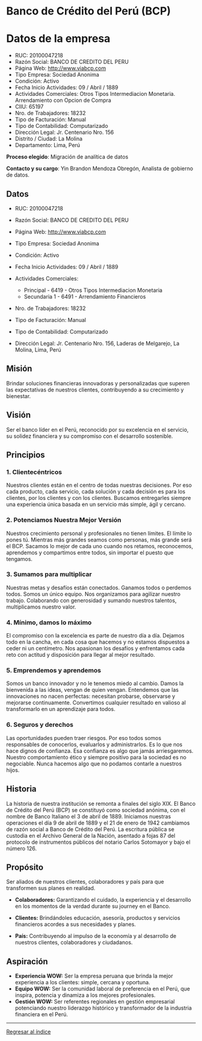 # Banco de Crédito del Perú (BCP)

# Datos de la empresa
* RUC: 20100047218
* Razón Social: BANCO DE CREDITO DEL PERU
* Página Web: http://www.viabcp.com
* Tipo Empresa: Sociedad Anonima
* Condición: Activo
* Fecha Inicio Actividades: 09 / Abril / 1889
* Actividades Comerciales:
Otros Tipos Intermediacion Monetaria.
Arrendamiento con Opcion de Compra
* CIIU: 65197
* Nro. de Trabajadores: 18232
* Tipo de Facturación: Manual
* Tipo de Contabilidad: Computarizado
* Dirección Legal: Jr. Centenario Nro. 156
* Distrito / Ciudad: La Molina
* Departamento: Lima, Perú


**Proceso elegido**: Migración de analítica de datos

**Contacto y su cargo**: Yin Brandon Mendoza Obregón, Analista de gobierno de datos.

## Datos

* RUC: 20100047218

* Razón Social: BANCO DE CREDITO DEL PERU

* Página Web: http://www.viabcp.com

* Tipo Empresa: Sociedad Anonima

* Condición: Activo

* Fecha Inicio Actividades: 09 / Abril / 1889

* Actividades Comerciales:
    * Principal - 6419 - Otros Tipos Intermediacion Monetaria
    * Secundaria 1 - 6491 - Arrendamiento Financieros
* Nro. de Trabajadores: 18232

* Tipo de Facturación: Manual

* Tipo de Contabilidad: Computarizado

* Dirección Legal: Jr. Centenario Nro. 156, Laderas de Melgarejo, La Molina, Lima, Perú

## Misión 

Brindar soluciones financieras innovadoras y personalizadas que superen las expectativas de nuestros clientes, contribuyendo a su crecimiento y bienestar.

## Visión 

Ser el banco líder en el Perú, reconocido por su excelencia en el servicio, su solidez financiera y su compromiso con el desarrollo sostenible.

## Principios

### 1. Clientecéntricos
Nuestros clientes están en el centro de todas nuestras decisiones. Por eso cada producto, cada servicio, cada solución y cada decisión es para los clientes, por los clientes y con los clientes. Buscamos entregarles siempre una experiencia única basada en un servicio más simple, ágil y cercano.
### 2. Potenciamos Nuestra Mejor Versión
Nuestros crecimiento personal y profesionales no tienen límites. El límite lo pones tú. Mientras más grandes seamos como personas, más grande será el BCP. Sacamos lo mejor de cada uno cuando nos retamos, reconocemos, aprendemos y compartimos entre todos, sin importar el puesto que tengamos.
### 3. Sumamos para multiplicar
Nuestras metas y desafíos están conectados. Ganamos todos o perdemos todos. Somos un único equipo. Nos organizamos para agilizar nuestro trabajo. Colaborando con generosidad y sumando nuestros talentos, multiplicamos nuestro valor.
### 4. Mínimo, damos lo máximo
El compromiso con la excelencia es parte de nuestro día a día. Dejamos todo en la cancha, en cada cosa que hacemos y no estamos dispuestos a ceder ni un centímetro. Nos apasionan los desafíos y enfrentamos cada reto con actitud y disposición para llegar al mejor resultado.
### 5. Emprendemos y aprendemos
Somos un banco innovador y no le tenemos miedo al cambio. Damos la bienvenida a las ideas, vengan de quien vengan. Entendemos que las innovaciones no nacen perfectas: necesitan probarse, observarse y mejorarse continuamente. Convertimos cualquier resultado en valioso al transformarlo en un aprendizaje para todos.
### 6. Seguros y derechos
Las oportunidades pueden traer riesgos. Por eso todos somos responsables de conocerlos, evaluarlos y administrarlos. Es lo que nos hace dignos de confianza. Esa confianza es algo que jamás arriesgaremos. Nuestro comportamiento ético y siempre positivo para la sociedad es no negociable. Nunca hacemos algo que no podamos contarle a nuestros hijos.

## Historia

La historia de nuestra institución se remonta a finales del siglo XIX. El Banco de Crédito del Perú (BCP) se constituyó como sociedad anónima, con el nombre de Banco Italiano el 3 de abril de 1889. Iniciamos nuestras operaciones el día 9 de abril de 1889 y el 21 de enero de 1942 cambiamos de razón social a Banco de Crédito del Perú. La escritura pública se custodia en el Archivo General de la Nación, asentado a fojas 87 del protocolo de instrumentos públicos del notario Carlos Sotomayor y bajo el número 126.

## Propósito 

Ser aliados de nuestros clientes, colaboradores y país para que transformen sus planes en realidad.

* **Colaboradores:** Garantizando el cuidado, la experiencia y el desarrollo en los momentos de la verdad durante su journey en el Banco.

* **Clientes:** Brindándoles educación, asesoría, productos y servicios financieros acordes a sus necesidades y planes.
* **País:** Contribuyendo al impulso de la economía y al desarrollo de nuestros clientes, colaboradores y ciudadanos.

## Aspiración

* **Experiencia WOW:** Ser la empresa peruana que brinda la mejor experiencia a los clientes: simple, cercana y oportuna.
* **Equipo WOW:** Ser la comunidad laboral de preferencia en el Perú, que inspira, potencia y dinamiza a los mejores profesionales.
* **Gestión WOW:** Ser referentes regionales en gestión empresarial potenciando nuestro liderazgo histórico y transformador de la industria financiera en el Perú.

---

[Regresar al índice](Indice.md)
